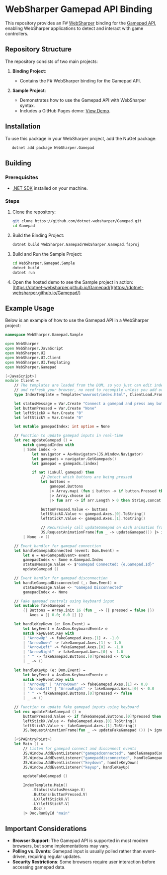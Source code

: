 # WebSharper Gamepad API Binding

This repository provides an F# [WebSharper](https://websharper.com/) binding for the [Gamepad API](https://developer.mozilla.org/en-US/docs/Web/API/Gamepad_API), enabling WebSharper applications to detect and interact with game controllers.

## Repository Structure

The repository consists of two main projects:

1. **Binding Project**:

   - Contains the F# WebSharper binding for the Gamepad API.

2. **Sample Project**:
   - Demonstrates how to use the Gamepad API with WebSharper syntax.
   - Includes a GitHub Pages demo: [View Demo](https://dotnet-websharper.github.io/GamepadAPI/).

## Installation

To use this package in your WebSharper project, add the NuGet package:

```bash
   dotnet add package WebSharper.Gamepad
```

## Building

### Prerequisites

- [.NET SDK](https://dotnet.microsoft.com/download) installed on your machine.

### Steps

1. Clone the repository:

   ```bash
   git clone https://github.com/dotnet-websharper/Gamepad.git
   cd Gamepad
   ```

2. Build the Binding Project:

   ```bash
   dotnet build WebSharper.Gamepad/WebSharper.Gamepad.fsproj
   ```

3. Build and Run the Sample Project:

   ```bash
   cd WebSharper.Gamepad.Sample
   dotnet build
   dotnet run
   ```

4. Open the hosted demo to see the Sample project in action:
   [https://dotnet-websharper.github.io/Gamepad/](https://dotnet-websharper.github.io/Gamepad/)

## Example Usage

Below is an example of how to use the Gamepad API in a WebSharper project:

```fsharp
namespace WebSharper.Gamepad.Sample

open WebSharper
open WebSharper.JavaScript
open WebSharper.UI
open WebSharper.UI.Client
open WebSharper.UI.Templating
open WebSharper.Gamepad

[<JavaScript>]
module Client =
    // The templates are loaded from the DOM, so you just can edit index.html
    // and refresh your browser, no need to recompile unless you add or remove holes.
    type IndexTemplate = Template<"wwwroot/index.html", ClientLoad.FromDocument>

    let statusMessage = Var.Create "Connect a gamepad and press any button"
    let buttonPressed = Var.Create "None"
    let leftStickX = Var.Create "0"
    let leftStickY = Var.Create "0"

    let mutable gamepadIndex: int option = None

    // Function to update gamepad inputs in real-time
    let rec updateGamepad () =
        match gamepadIndex with
        | Some index ->
            let navigator = As<Navigator>(JS.Window.Navigator)
            let gamepads = navigator.GetGamepads()
            let gamepad = gamepads.[index]

            if not (isNull gamepad) then
                // Detect which buttons are being pressed
                let buttons =
                    gamepad.Buttons
                    |> Array.mapi (fun i button -> if button.Pressed then Some (sprintf "Button %d" i) else None)
                    |> Array.choose id
                    |> fun arr -> if arr.Length > 0 then String.concat ", " arr else "None"

                buttonPressed.Value <- buttons
                leftStickX.Value <- gamepad.Axes.[0].ToString()
                leftStickY.Value <- gamepad.Axes.[1].ToString()

                // Recursively call updateGamepad on each animation frame
                JS.RequestAnimationFrame(fun _ -> updateGamepad()) |> ignore
        | None -> ()

    // Event handler for gamepad connection
    let handleGamepadConnected (event: Dom.Event) =
        let e = As<GamepadEvent> event
        gamepadIndex <- Some e.Gamepad.Index
        statusMessage.Value <- $"Gamepad Connected: {e.Gamepad.Id}"
        updateGamepad ()

    // Event handler for gamepad disconnection
    let handleGamepadDisconnected (_: Dom.Event) =
        statusMessage.Value <- "Gamepad Disconnected"
        gamepadIndex <- None

    // Fake gamepad controls using keyboard input
    let mutable fakeGamepad =
        {| Buttons = Array.init 16 (fun _ -> {| pressed = false |})
           Axes = [| 0.0; 0.0 |] |}

    let handleKeyDown (e: Dom.Event) =
        let keyEvent = As<Dom.KeyboardEvent> e
        match keyEvent.Key with
        | "ArrowUp" -> fakeGamepad.Axes.[1] <- -1.0
        | "ArrowDown" -> fakeGamepad.Axes.[1] <- 1.0
        | "ArrowLeft" -> fakeGamepad.Axes.[0] <- -1.0
        | "ArrowRight" -> fakeGamepad.Axes.[0] <- 1.0
        | " " -> fakeGamepad.Buttons.[0]?pressed <- true
        | _ -> ()

    let handleKeyUp (e: Dom.Event) =
        let keyEvent = As<Dom.KeyboardEvent> e
        match keyEvent.Key with
        | "ArrowUp" | "ArrowDown" -> fakeGamepad.Axes.[1] <- 0.0
        | "ArrowLeft" | "ArrowRight" -> fakeGamepad.Axes.[0] <- 0.0
        | " " -> fakeGamepad.Buttons.[0]?pressed <- false
        | _ -> ()

    // Function to update fake gamepad inputs using keyboard
    let rec updateFakeGamepad () =
        buttonPressed.Value <- if fakeGamepad.Buttons.[0]?pressed then "Button 0 (Spacebar)" else "None"
        leftStickX.Value <- fakeGamepad.Axes.[0].ToString()
        leftStickY.Value <- fakeGamepad.Axes.[1].ToString()
        JS.RequestAnimationFrame(fun _ -> updateFakeGamepad ()) |> ignore

    [<SPAEntryPoint>]
    let Main () =
        // Listen for gamepad connect and disconnect events
        JS.Window.AddEventListener("gamepadconnected", handleGamepadConnected)
        JS.Window.AddEventListener("gamepaddisconnected", handleGamepadDisconnected)
        JS.Window.AddEventListener("keydown", handleKeyDown)
        JS.Window.AddEventListener("keyup", handleKeyUp)

        updateFakeGamepad ()

        IndexTemplate.Main()
            .Status(statusMessage.V)
            .Buttons(buttonPressed.V)
            .LX(leftStickX.V)
            .LY(leftStickY.V)
            .Doc()
        |> Doc.RunById "main"
```

## Important Considerations

- **Browser Support**: The Gamepad API is supported in most modern browsers, but some implementations may vary.
- **Polling vs. Events**: Gamepad input is usually polled rather than event-driven, requiring regular updates.
- **Security Restrictions**: Some browsers require user interaction before accessing gamepad data.

